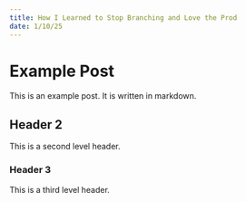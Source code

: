 ```yaml
---
title: How I Learned to Stop Branching and Love the Prod
date: 1/10/25
---
```


# Example Post

This is an example post. It is written in markdown.

## Header 2

This is a second level header.

### Header 3

This is a third level header.
